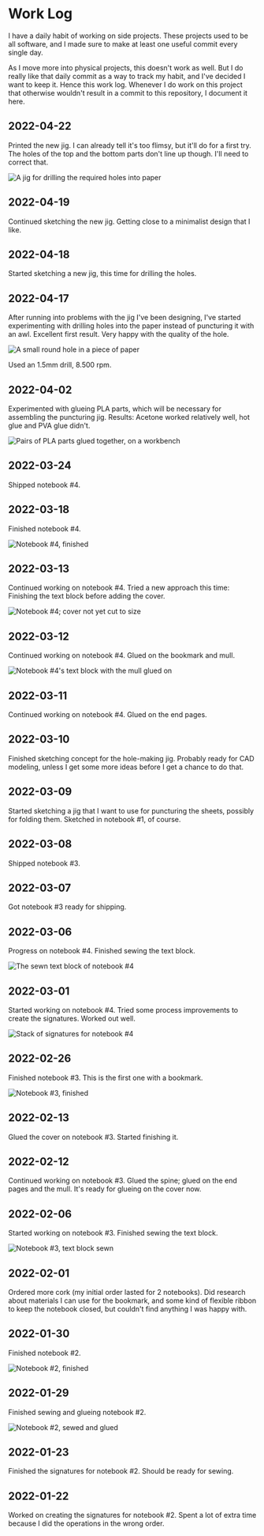 # Work Log

I have a daily habit of working on side projects. These projects used to be all software, and I made sure to make at least one useful commit every single day.

As I move more into physical projects, this doesn't work as well. But I do really like that daily commit as a way to track my habit, and I've decided I want to keep it. Hence this work log. Whenever I do work on this project that otherwise wouldn't result in a commit to this repository, I document it here.


## 2022-04-22

Printed the new jig. I can already tell it's too flimsy, but it'll do for a first try. The holes of the top and the bottom parts don't line up though. I'll need to correct that.

![A jig for drilling the required holes into paper](work-log/2022-04-22.jpg)


## 2022-04-19

Continued sketching the new jig. Getting close to a minimalist design that I like.


## 2022-04-18

Started sketching a new jig, this time for drilling the holes.


## 2022-04-17

After running into problems with the jig I've been designing, I've started experimenting with drilling holes into the paper instead of puncturing it with an awl. Excellent first result. Very happy with the quality of the hole.

![A small round hole in a piece of paper](work-log/2022-04-17.jpg)

Used an 1.5mm drill, 8.500 rpm.


## 2022-04-02

Experimented with glueing PLA parts, which will be necessary for assembling the puncturing jig. Results: Acetone worked relatively well, hot glue and PVA glue didn't.

![Pairs of PLA parts glued together, on a workbench](work-log/2022-04-02.jpg)


## 2022-03-24

Shipped notebook #4.


## 2022-03-18

Finished notebook #4.

![Notebook #4, finished](work-log/2022-03-18.jpg)


## 2022-03-13

Continued working on notebook #4. Tried a new approach this time: Finishing the text block before adding the cover.

![Notebook #4; cover not yet cut to size](work-log/2022-03-13.jpg)


## 2022-03-12

Continued working on notebook #4. Glued on the bookmark and mull.

![Notebook #4's text block with the mull glued on](work-log/2022-03-12.jpg)


## 2022-03-11

Continued working on notebook #4. Glued on the end pages.


## 2022-03-10

Finished sketching concept for the hole-making jig. Probably ready for CAD modeling, unless I get some more ideas before I get a chance to do that.


## 2022-03-09

Started sketching a jig that I want to use for puncturing the sheets, possibly for folding them. Sketched in notebook #1, of course.


## 2022-03-08

Shipped notebook #3.


## 2022-03-07

Got notebook #3 ready for shipping.


## 2022-03-06

Progress on notebook #4. Finished sewing the text block.

![The sewn text block of notebook #4](work-log/2022-03-06.jpg)


## 2022-03-01

Started working on notebook #4. Tried some process improvements to create the signatures. Worked out well.

![Stack of signatures for notebook #4](work-log/2022-03-01.jpg)


## 2022-02-26

Finished notebook #3. This is the first one with a bookmark.

![Notebook #3, finished](work-log/2022-02-26.jpg)


## 2022-02-13

Glued the cover on notebook #3. Started finishing it.


## 2022-02-12

Continued working on notebook #3. Glued the spine; glued on the end pages and the mull. It's ready for glueing on the cover now.


## 2022-02-06

Started working on notebook #3. Finished sewing the text block.

![Notebook #3, text block sewn](work-log/2022-02-06.jpg)


## 2022-02-01

Ordered more cork (my initial order lasted for 2 notebooks). Did research about materials I can use for the bookmark, and some kind of flexible ribbon to keep the notebook closed, but couldn't find anything I was happy with.


## 2022-01-30

Finished notebook #2.

![Notebook #2, finished](work-log/2022-01-30.jpg)


## 2022-01-29

Finished sewing and glueing notebook #2.

![Notebook #2, sewed and glued](work-log/2022-01-29.jpg)


## 2022-01-23

Finished the signatures for notebook #2. Should be ready for sewing.


## 2022-01-22

Worked on creating the signatures for notebook #2. Spent a lot of extra time because I did the operations in the wrong order.
